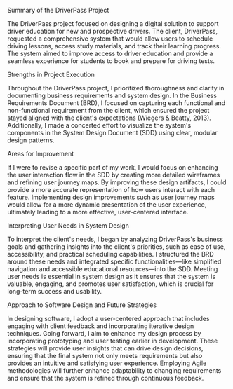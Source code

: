 Summary of the DriverPass Project

The DriverPass project focused on designing a digital solution to support driver education for new and prospective drivers. The client, DriverPass, requested a comprehensive system that would allow users to schedule driving lessons, access study materials, and track their learning progress. The system aimed to improve access to driver education and provide a seamless experience for students to book and prepare for driving tests.

Strengths in Project Execution

Throughout the DriverPass project, I prioritized thoroughness and clarity in documenting business requirements and system design. In the Business Requirements Document (BRD), I focused on capturing each functional and non-functional requirement from the client, which ensured the project stayed aligned with the client's expectations (Wiegers & Beatty, 2013). Additionally, I made a concerted effort to visualize the system's components in the System Design Document (SDD) using clear, modular design patterns. 

Areas for Improvement

If I were to revise a specific part of my work, I would focus on enhancing the user interaction flow in the SDD by creating more detailed wireframes and refining user journey maps. By improving these design artifacts, I could provide a more accurate representation of how users interact with each feature. Implementing design improvements such as user journey maps would allow for a more dynamic presentation of the user experience, ultimately leading to a more effective, user-centered interface.

Interpreting User Needs in System Design

To interpret the client's needs, I began by analyzing DriverPass's business goals and gathering insights into the client's priorities, such as ease of use, accessibility, and practical scheduling capabilities. I structured the BRD around these needs and integrated specific functionalities—like simplified navigation and accessible educational resources—into the SDD. Meeting user needs is essential in system design as it ensures that the system is valuable, engaging, and promotes user satisfaction, which is crucial for long-term success and usability.

Approach to Software Design and Future Strategies

In designing software, I adopt a user-centered approach that includes engaging with client feedback and incorporating iterative design techniques. Going forward, I aim to enhance my design process by incorporating prototyping and user testing earlier in development. These strategies will provide user insights that can drive design decisions, ensuring that the final system not only meets requirements but also provides an intuitive and satisfying user experience. Employing Agile methodologies will further enhance adaptability to changing requirements and ensure that the system is refined through continuous feedback.
